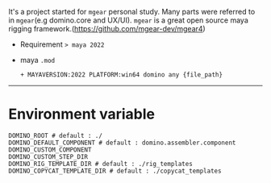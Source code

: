 It's a project started for `mgear` personal study. Many parts were referred to in `mgear`(e.g domino.core and UX/UI).
`mgear` is a great open source maya rigging framework.(https://github.com/mgear-dev/mgear4)

- Requirement `> maya 2022`  
- maya `.mod`  
 
    ```
    + MAYAVERSION:2022 PLATFORM:win64 domino any {file_path}
    ```

---

# Environment variable

```
DOMINO_ROOT # default : ./
DOMINO_DEFAULT_COMPONENT # default : domino.assembler.component
DOMINO_CUSTOM_COMPONENT
DOMINO_CUSTOM_STEP_DIR
DOMINO_RIG_TEMPLATE_DIR # default : ./rig_templates
DOMINO_COPYCAT_TEMPLATE_DIR # default : ./copycat_templates
```
